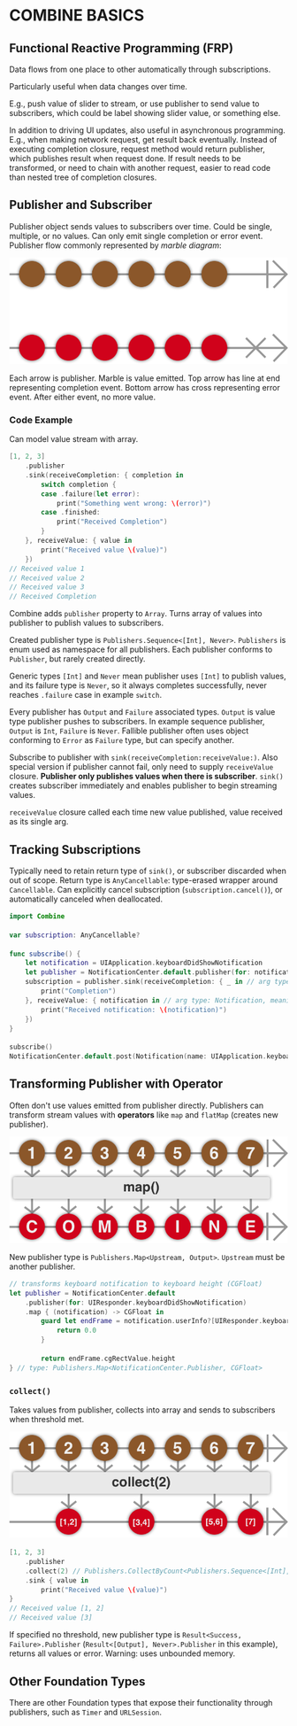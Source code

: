 # COMBINE BASICS

## Functional Reactive Programming (FRP)

Data flows from one place to other automatically through subscriptions.

Particularly useful when data changes over time.

E.g., push value of slider to stream, or use publisher to send value to subscribers, which could be label showing slider value, or something else.

In addition to driving UI updates, also useful in asynchronous programming. E.g., when making network request, get result back eventually. Instead of executing completion closure, request method would return publisher, which publishes result when request done. If result needs to be transformed, or need to chain with another request, easier to read code than nested tree of completion closures.

## Publisher and Subscriber

Publisher object sends values to subscribers over time. Could be single, multiple, or no values. Can only emit single completion or error event. Publisher flow commonly represented by _marble diagram_:

![publisher flow marble diagram](../../assets/Combine/publisher.png)

Each arrow is publisher. Marble is value emitted. Top arrow has line at end representing completion event. Bottom arrow has cross representing error event. After either event, no more value.

### Code Example

Can model value stream with array.

```swift
[1, 2, 3]
    .publisher
    .sink(receiveCompletion: { completion in
        switch completion {
        case .failure(let error):
            print("Something went wrong: \(error)")
        case .finished:
            print("Received Completion")
        }
    }, receiveValue: { value in
        print("Received value \(value)")
    })
// Received value 1
// Received value 2
// Received value 3
// Received Completion
```

Combine adds `publisher` property to `Array`. Turns array of values into publisher to publish values to subscribers.

Created publisher type is `Publishers.Sequence<[Int], Never>`. `Publishers` is enum used as namespace for all publishers. Each publisher conforms to `Publisher`, but rarely created directly.

Generic types `[Int]` and `Never` mean publisher uses `[Int]` to publish values, and its failure type is `Never`, so it always completes successfully, never reaches `.failure` case in example `switch`.

Every publisher has `Output` and `Failure` associated types. `Output` is value type publisher pushes to subscribers. In example sequence publisher, `Output` is `Int`, `Failure` is `Never`. Fallible publisher often uses object conforming to `Error` as `Failure` type, but can specify another.

Subscribe to publisher with `sink(receiveCompletion:receiveValue:)`. Also special version if publisher cannot fail, only need to supply `receiveValue` closure. **Publisher only publishes values when there is subscriber**. `sink()` creates subscriber immediately and enables publisher to begin streaming values.

`receiveValue` closure called each time new value published, value received as its single arg.

## Tracking Subscriptions

Typically need to retain return type of `sink()`, or subscriber discarded when out of scope. Return type is `AnyCancellable`: type-erased wrapper around `Cancellable`. Can explicitly cancel subscription (`subscription.cancel()`), or automatically canceled when deallocated.

```swift
import Combine

var subscription: AnyCancellable?

func subscribe() {
    let notification = UIApplication.keyboardDidShowNotification
    let publisher = NotificationCenter.default.publisher(for: notification) // type: NotificationCenter.Publisher
    subscription = publisher.sink(receiveCompletion: { _ in // arg type: Subscribers.Completion<Never>, meaning Failure == Never
        print("Completion")
    }, receiveValue: { notification in // arg type: Notification, meaning Output == Notification
        print("Received notification: \(notification)")
    })
}

subscribe()
NotificationCenter.default.post(Notification(name: UIApplication.keyboardDidShowNotification))
```

## Transforming Publisher with Operator

Often don't use values emitted from publisher directly. Publishers can transform stream values with **operators** like `map` and `flatMap` (creates new publisher).

![map publisher flow marble diagram](../../assets/Combine/publisher_map.png)

New publisher type is `Publishers.Map<Upstream, Output>`. `Upstream` must be another publisher.

```swift
// transforms keyboard notification to keyboard height (CGFloat)
let publisher = NotificationCenter.default
    .publisher(for: UIResponder.keyboardDidShowNotification)
    .map { (notification) -> CGFloat in
        guard let endFrame = notification.userInfo?[UIResponder.keyboardFrameEndUserInfoKey] as? NSValue else {
            return 0.0
        }

        return endFrame.cgRectValue.height
} // type: Publishers.Map<NotificationCenter.Publisher, CGFloat>
```

### `collect()`

Takes values from publisher, collects into array and sends to subscribers when threshold met.

![collect publisher flow marble diagram](../../assets/Combine/publisher_collect.png)

```swift
[1, 2, 3]
    .publisher
    .collect(2) // Publishers.CollectByCount<Publishers.Sequence<[Int], Never>>
    .sink { value in
        print("Received value \(value)")
}
// Received value [1, 2]
// Received value [3]
```

If specified no threshold, new publisher type is `Result<Success, Failure>.Publisher` (`Result<[Output], Never>.Publisher` in this example), returns all values or error. Warning: uses unbounded memory.

## Other Foundation Types

There are other Foundation types that expose their functionality through publishers, such as `Timer` and `URLSession`.
